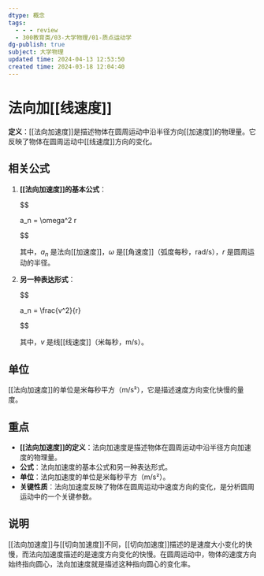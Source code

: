 ```yaml
---
dtype: 概念
tags:
  - - - review
  - 300教育类/03-大学物理/01-质点运动学
dg-publish: true
subject: 大学物理
updated time: 2024-04-13 12:53:50
created time: 2024-03-18 12:04:40
---
```

# 法向加[[线速度]]

**定义**：[[法向加速度]]是描述物体在圆周运动中沿半径方向[[加速度]]的物理量。它反映了物体在圆周运动中[[线速度]]方向的变化。

## 相关公式
1. **[[法向加速度]]的基本公式**：

   $$

   a_n = \omega^2 r

   $$

   其中，$a_n$ 是法向[[加速度]]，$\omega$ 是[[角速度]]（弧度每秒，rad/s），$r$ 是圆周运动的半径。
2. **另一种表达形式**：

   $$

   a_n = \frac{v^2}{r}

   $$

   其中，$v$ 是线[[线速度]]（米每秒，m/s）。

## 单位

[[法向加速度]]的单位是米每秒平方（m/s²），它是描述速度方向变化快慢的量度。

## 重点
- **[[法向加速度]]的定义**：法向加速度是描述物体在圆周运动中沿半径方向加速度的物理量。
- **公式**：法向加速度的基本公式和另一种表达形式。
- **单位**：法向加速度的单位是米每秒平方（m/s²）。
- **关键性质**：法向加速度反映了物体在圆周运动中速度方向的变化，是分析圆周运动中的一个关键参数。

## 说明

[[法向加速度]]与[[切向加速度]]不同，[[切向加速度]]描述的是速度大小变化的快慢，而法向加速度描述的是速度方向变化的快慢。在圆周运动中，物体的速度方向始终指向圆心，法向加速度就是描述这种指向圆心的变化率。

